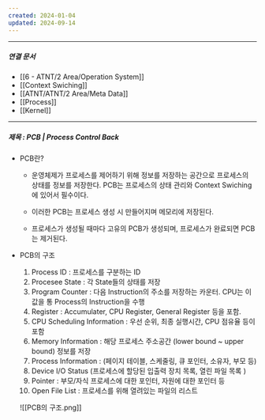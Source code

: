 ```yaml
---
created: 2024-01-04
updated: 2024-09-14
---
```



----
##### 연결 문서

- [[6 - ATNT/2 Area/Operation System]]
- [[Context Swiching]]
- [[ATNT/ATNT/2 Area/Meta Data]]
- [[Process]]
- [[Kernel]]
---

##### 제목 : PCB | Process Control Back 


- PCB란? 

	- 운영체제가 프로세스를 제어하기 위해 정보를 저장하는 공간으로 프로세스의 상태를 정보를 저장한다. PCB는 프로세스의 상태 관리와 Context Swiching에 있어서 필수이다.
	
	- 이러한 PCB는 프로세스 생성 시 만들어지며 메모리에 저장된다. 
	
	- 프로세스가 생성될 때마다 고유의 PCB가 생성되며, 프로세스가 완료되면 PCB는 제거된다.

- PCB의 구조

	1. Process ID : 프로세스를 구분하는 ID
	2. Procesee State : 각 State들의 상태를 저장
	3. Program Counter : 다음 Instruction의 주소를 저장하는 카운터. CPU는 이 값을 통 Process의 Instruction을 수행
	4. Register : Accumulater, CPU Register, General Register 등을 포함.
	5. CPU Scheduling Information : 우선 순위, 최종 실행시간, CPU 점유율 등이 포함
	6. Memory Information : 해당 프로세스 주소공간 (lower bound ~ upper bound) 정보를 저장
	7. Process Information : (페이지 테이블, 스케줄링, 큐 포인터, 소유자, 부모 등)
	8. Device I/O Status (프로세스에 할당된 입출력 장치 목록, 열린 파일 목록 )
	9. Pointer : 부모/자식 프로세스에 대한 포인터, 자원에 대한 포인터 등
	10. Open File List : 프로세스를 위해 열려있는 파일의 리스트

	![[PCB의 구조.png]]

